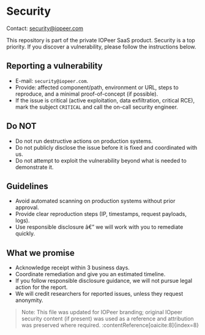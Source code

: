 ﻿# Security

Contact: security@iopeer.com

This repository is part of the private IOPeer SaaS product. Security is a top priority. If you discover a vulnerability, please follow the instructions below.

## Reporting a vulnerability
- E-mail: `security@iopeer.com`.
- Provide: affected component/path, environment or URL, steps to reproduce, and a minimal proof-of-concept (if possible).
- If the issue is critical (active exploitation, data exfiltration, critical RCE), mark the subject `CRITICAL` and call the on-call security engineer.

## Do NOT
- Do not run destructive actions on production systems.
- Do not publicly disclose the issue before it is fixed and coordinated with us.
- Do not attempt to exploit the vulnerability beyond what is needed to demonstrate it.

## Guidelines
- Avoid automated scanning on production systems without prior approval.
- Provide clear reproduction steps (IP, timestamps, request payloads, logs).
- Use responsible disclosure â€” we will work with you to remediate quickly.

## What we promise
- Acknowledge receipt within 3 business days.
- Coordinate remediation and give you an estimated timeline.
- If you follow responsible disclosure guidance, we will not pursue legal action for the report.
- We will credit researchers for reported issues, unless they request anonymity.

> Note: This file was updated for IOPeer branding; original IOpeer security content (if present) was used as a reference and attribution was preserved where required. :contentReference[oaicite:8]{index=8}
